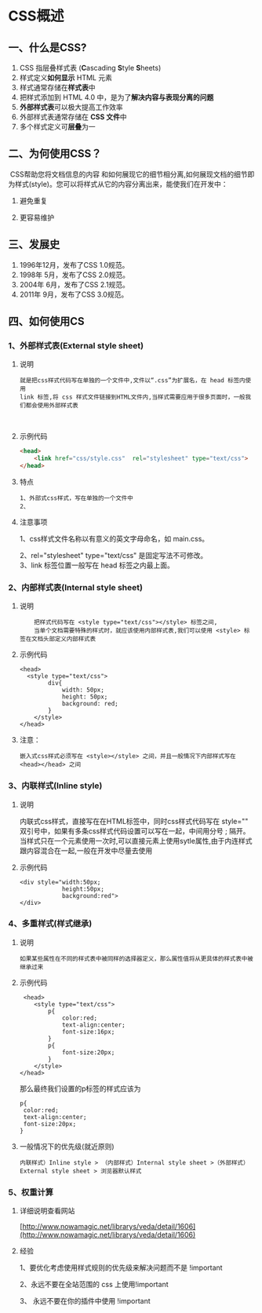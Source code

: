 # CSS概述

## 一、什么是CSS?​

1. CSS 指层叠样式表 \(**C**ascading **S**tyle **S**heets\)
2. 样式定义**如何显示** HTML 元素
3. 样式通常存储在**样式表**中
4. 把样式添加到 HTML 4.0 中，是为了**解决内容与表现分离的问题**
5. **外部样式表**可以极大提高工作效率
6. 外部样式表通常存储在 **CSS 文件**中
7. 多个样式定义可**层叠**为一

## 二、为何使用CSS？

​    CSS帮助您将文档信息的内容 和如何展现它的细节相分离,如何展现文档的细节即为样式\(style\)。您可以将样式从它的内容分离出来，能使我们在开发中：

1. 避免重复

2. 更容易维护

## 三、发展史

1. 1996年12月，发布了CSS 1.0规范。
2. 1998年 5月，发布了CSS 2.0规范。
3. 2004年 6月，发布了CSS 2.1规范。
4. 2011年 9月，发布了CSS 3.0规范。

## 四、如何使用CS

### 1、外部样式表\(External style sheet\)

1. 说明

   ```
   就是把css样式代码写在单独的一个文件中,文件以“.css”为扩展名，在 head 标签内使用 
   link 标签,将 css 样式文件链接到HTML文件内,当样式需要应用于很多页面时，一般我们都会使用外部样式表
   ```

   ​

2. 示例代码

   ```html
   <head>
       <link href="css/style.css"  rel="stylesheet" type="text/css">
   </head>
   ```

3. 特点

   ```
   1、外部式css样式，写在单独的一个文件中
   2、
   ```

4. 注意事项

   1、css样式文件名称以有意义的英文字母命名，如 main.css。

   2、rel="stylesheet" type="text/css" 是固定写法不可修改。  
   3、link 标签位置一般写在 head 标签之内最上面。

### 2、内部样式表\(Internal style sheet\)

1. 说明

   ```
       把样式代码写在 <style type="text/css"></style> 标签之间,
       当单个文档需要特殊的样式时，就应该使用内部样式表,我们可以使用 <style> 标签在文档头部定义内部样式表
   ```

2. 示例代码

   ```
   <head>
     <style type="text/css">
           div{
               width: 50px;
               height: 50px;
               background: red;
           }
       </style>
   </head>
   ```

3. 注意：

   ```
   嵌入式css样式必须写在 <style></style> 之间，并且一般情况下内部样式写在 <head></head> 之间
   ```

### 3、内联样式\(Inline style\)

1. 说明

   内联式css样式，直接写在在HTML标签中，同时css样式代码写在 style="" 双引号中，如果有多条css样式代码设置可以写在一起，中间用分号 ; 隔开。当样式只在一个元素使用一次时,可以直接元素上使用sytle属性,由于内连样式跟内容混合在一起,一般在开发中尽量去使用

2. 示例代码

   ```
   <div style="width:50px;
               height:50px;
               background:red">
   </div>
   ```

### 4、多重样式\(样式继承\)

1. 说明

   ```
   如果某些属性在不同的样式表中被同样的选择器定义，那么属性值将从更具体的样式表中被继承过来
   ```

2. 示例代码

   ```
    <head>
       <style type="text/css">
           p{
               color:red;
               text-align:center;
               font-size:16px;
           }
           p{
               font-size:20px;
           }
       </style>
   </head>
   ```

   那么最终我们设置的p标签的样式应该为

   ```
   p{
    color:red;
    text-align:center;
    font-size:20px;
   }
   ```

3. 一般情况下的优先级\(就近原则\)

   ```
   内联样式）Inline style > （内部样式）Internal style sheet >（外部样式）External style sheet > 浏览器默认样式
   ```

### 5、权重计算

1. 详细说明查看网站

   [http://www.nowamagic.net/librarys/veda/detail/1606](http://www.nowamagic.net/librarys/veda/detail/1606)

2. 经验

   1、要优化考虑使用样式规则的优先级来解决问题而不是 !important

   2、永远不要在全站范围的 css 上使用!important

   3、 永远不要在你的插件中使用 !important




